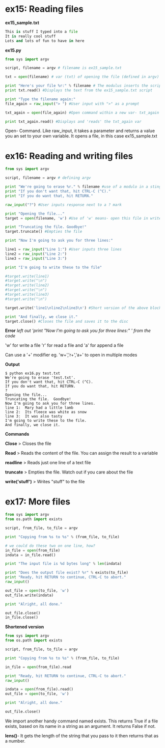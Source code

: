 # ex15: Reading files
**ex15_sample.txt**
``` python
This is stuff I typed into a file
It is really cool stuff
Lots and lots of fun to have in here
```
**ex15.py**
```python
from sys import argv

script, filename = argv # filename is ex15_sample.txt

txt = open(filename) # var (txt) of opening the file (defined in argv)

print "Here's your file %r:" % filename # The modulus inserts the script name into a string
print txt.read() #Displays the text from the ex15_sample.txt script

print "Type the filename again:"
file_again = raw_input("> ") #User input with ">" as a prompt

txt_again = open(file_again) #Open command within a new var- txt_again

print txt_again.read() #Displays and 'reads' the txt_again var
```
Open- Command. Like raw_input, it takes a parameter and returns a value you an set to your own variable.
It opens a file, in this case ex15_sample.txt

# ex16: Reading and writing files
```python
from sys import argv

script, filename = argv # defining argv

print "We're going to erase %r." % filename #use of a modulo in a sting
print "If you don't want that, hit CTRL-C (^C)."
print "If you do want that, hit RETURN."

raw_input("?") #User inputs response next to a ? mark

print "Opening the file..."
target = open(filename, 'w') #Use of 'w' means- open this file in write mode

print "Truncating the file. Goodbye!"
target.truncate() #Empties the file

print "Now I'm going to ask you for three lines:"

line1 = raw_input("Line 1:") #User inputs three lines
line2 = raw_input("Line 2:")
line3 = raw_input("Line 3:")

print "I'm going to write these to the file"

#target.write(line1)
#target.write("\n")
#target.write(line2)
#target.write("\n")
#target.write(line3)
#target.write("\n")

target.write('line1\nline2\nline3\n') #Short version of the above block

print "And finally, we close it."
target.close() #Closes the file and saves it to the disc
```
**Error** *left out 'print "Now I'm going to ask you for three lines:" ' from the code*

'w' for write a file 'r' for read a file and 'a' for append a file

Can use a '+' modifier eg. 'w+','r+','a+' to open in multiple modes

**Output**
```
$ python ex16.py test.txt
We're going to erase 'test.txt'.
If you don't want that, hit CTRL-C (^C).
If you do want that, hit RETURN.
?
Opening the file...
Truncating the file.  Goodbye!
Now I'm going to ask you for three lines.
line 1:  Mary had a little lamb
line 2:  Its fleece was white as snow
line 3:  It was also tasty
I'm going to write these to the file.
And finally, we close it.
```
**Commands**

  **Close** > Closes the file

  **Read** > Reads the content of the file. You can assign the result to a variable

  **readline** > Reads just one line of a text file

  **truncate** > Empties the file. Watch out if you care about the file

  **write('stuff')** > Writes "stuff" to the file

# ex17: More files
```python
from sys import argv
from os.path import exists

script, from_file, to_file = argv

print "Copying from %s to %s" % (from_file, to_file)

# we could do these two on one line, how?
in_file = open(from_file)
indata = in_file.read()

print "The input file is %d bytes long" % len(indata)

print "Does the output file exist? %r" % exists(to_file)
print "Ready, hit RETURN to continue, CTRL-C to abort."
raw_input()

out_file = open(to_file, 'w')
out_file.write(indata)

print "Alright, all done."

out_file.close()
in_file.close()
```
**Shortened version**
```python
from sys import argv
from os.path import exists

script, from_file, to_file = argv

print "Copying from %s to %s" % (from_file, to_file)

in_file = open(from_file).read

print "Ready, hit RETURN to continue, CTRL-C to abort."
raw_input()

indata = open(from_file).read()
out_file = open(to_file, 'w')

print "Alright, all done."

out_file.close()
```
We import another handy command named exists. This returns True if a file exists, based on its name in a string as an argument. It returns False if not. 

**lens()**- It gets the length of the string that you pass to it then returns that as a number.
